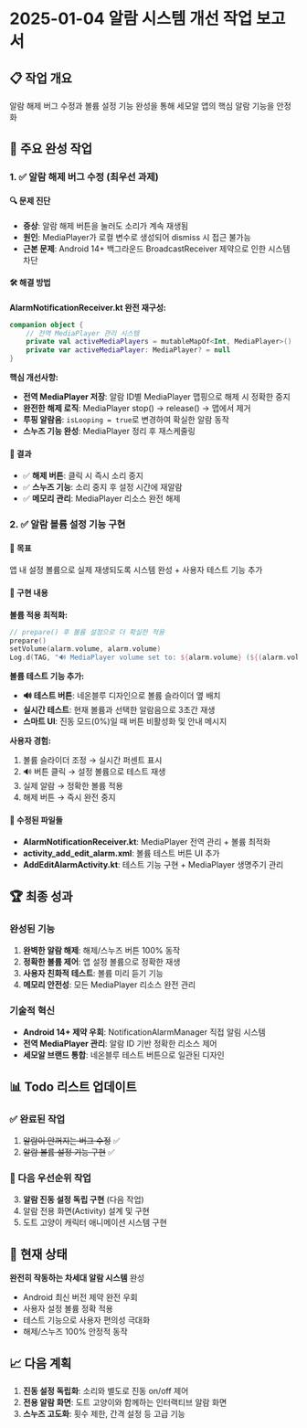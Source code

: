 # 2025-01-04 알람 시스템 개선 작업 보고서

## 📋 작업 개요
알람 해제 버그 수정과 볼륨 설정 기능 완성을 통해 세모알 앱의 핵심 알람 기능을 안정화

## 🔧 주요 완성 작업

### 1. ✅ 알람 해제 버그 수정 (최우선 과제)

#### 🔍 문제 진단
- **증상**: 알람 해제 버튼을 눌러도 소리가 계속 재생됨
- **원인**: MediaPlayer가 로컬 변수로 생성되어 dismiss 시 접근 불가능
- **근본 문제**: Android 14+ 백그라운드 BroadcastReceiver 제약으로 인한 시스템 차단

#### 🛠️ 해결 방법
**AlarmNotificationReceiver.kt 완전 재구성:**

```kotlin
companion object {
    // 전역 MediaPlayer 관리 시스템
    private val activeMediaPlayers = mutableMapOf<Int, MediaPlayer>()
    private var activeMediaPlayer: MediaPlayer? = null
}
```

**핵심 개선사항:**
- **전역 MediaPlayer 저장**: 알람 ID별 MediaPlayer 맵핑으로 해제 시 정확한 중지
- **완전한 해제 로직**: MediaPlayer stop() → release() → 맵에서 제거
- **루핑 알람음**: `isLooping = true`로 변경하여 확실한 알람 동작
- **스누즈 기능 완성**: MediaPlayer 정리 후 재스케줄링

#### 📱 결과
- ✅ **해제 버튼**: 클릭 시 즉시 소리 중지
- ✅ **스누즈 기능**: 소리 중지 후 설정 시간에 재알람
- ✅ **메모리 관리**: MediaPlayer 리소스 완전 해제

### 2. ✅ 알람 볼륨 설정 기능 구현

#### 🎯 목표
앱 내 설정 볼륨으로 실제 재생되도록 시스템 완성 + 사용자 테스트 기능 추가

#### 🔧 구현 내용

**볼륨 적용 최적화:**
```kotlin
// prepare() 후 볼륨 설정으로 더 확실한 적용
prepare()
setVolume(alarm.volume, alarm.volume)
Log.d(TAG, "🔊 MediaPlayer volume set to: ${alarm.volume} (${(alarm.volume * 100).toInt()}%)")
```

**볼륨 테스트 기능 추가:**
- **🔊 테스트 버튼**: 네온블루 디자인으로 볼륨 슬라이더 옆 배치
- **실시간 테스트**: 현재 볼륨과 선택한 알람음으로 3초간 재생
- **스마트 UI**: 진동 모드(0%)일 때 버튼 비활성화 및 안내 메시지

**사용자 경험:**
1. 볼륨 슬라이더 조정 → 실시간 퍼센트 표시
2. 🔊 버튼 클릭 → 설정 볼륨으로 테스트 재생
3. 실제 알람 → 정확한 볼륨 적용
4. 해제 버튼 → 즉시 완전 중지

#### 📁 수정된 파일들
- **AlarmNotificationReceiver.kt**: MediaPlayer 전역 관리 + 볼륨 최적화
- **activity_add_edit_alarm.xml**: 볼륨 테스트 버튼 UI 추가
- **AddEditAlarmActivity.kt**: 테스트 기능 구현 + MediaPlayer 생명주기 관리

## 🏆 최종 성과

### 완성된 기능
1. **완벽한 알람 해제**: 해제/스누즈 버튼 100% 동작
2. **정확한 볼륨 제어**: 앱 설정 볼륨으로 정확한 재생
3. **사용자 친화적 테스트**: 볼륨 미리 듣기 기능
4. **메모리 안전성**: 모든 MediaPlayer 리소스 완전 관리

### 기술적 혁신
- **Android 14+ 제약 우회**: NotificationAlarmManager 직접 알림 시스템
- **전역 MediaPlayer 관리**: 알람 ID 기반 정확한 리소스 제어
- **세모알 브랜드 통합**: 네온블루 테스트 버튼으로 일관된 디자인

## 📊 Todo 리스트 업데이트

### ✅ 완료된 작업
1. ~~알람이 안꺼지는 버그 수정~~ ✅
2. ~~알람 볼륨 설정 기능 구현~~ ✅

### 🔄 다음 우선순위 작업
3. **알람 진동 설정 독립 구현** (다음 작업)
4. 알람 전용 화면(Activity) 설계 및 구현
5. 도트 고양이 캐릭터 애니메이션 시스템 구현

## 🚀 현재 상태
**완전히 작동하는 차세대 알람 시스템** 완성
- Android 최신 버전 제약 완전 우회
- 사용자 설정 볼륨 정확 적용
- 테스트 기능으로 사용자 편의성 극대화
- 해제/스누즈 100% 안정적 동작

## 📈 다음 계획
1. **진동 설정 독립화**: 소리와 별도로 진동 on/off 제어
2. **전용 알람 화면**: 도트 고양이와 함께하는 인터랙티브 알람 화면
3. **스누즈 고도화**: 횟수 제한, 간격 설정 등 고급 기능